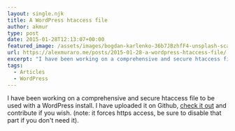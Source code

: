 ```yaml
---
layout: single.njk
title: A WordPress htaccess file
author: akmur
type: post
date: 2015-01-28T12:13:07+00:00
featured_image: /assets/images/bogdan-karlenko-36b7JBzhfF4-unsplash-scaled-e1595501218479.jpg
url: https://alexmuraro.me/posts/2015-01-28-a-wordpress-htaccess-file/
excerpt: "I have been working on a comprehensive and secure htaccess file to be used with a WordPress install. I have uploaded it on Github, check it out and contribute if you wish."
tags:
  - Articles
  - WordPress
---
```


I have been working on a comprehensive and secure htaccess file to be used with a WordPress install. I have uploaded it on Github, <a title="Htaccess for WordPress" href="https://github.com/alemur/htaccess-for-wordpress" target="_blank">check it out</a> and contribute if you wish. (note: it forces https access, be sure to disable that part if you don't need it).
